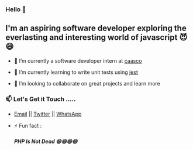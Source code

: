 ### Hello 👋


## I'm an aspiring software developer exploring the everlasting and interesting world of javascript 😈😄

- 🔭 I’m currently a software developer intern at [caasco](https://www.caasco.io/)

- 🌱 I’m currently learning to write unit tests using [jest](https://jestjs.io/)

- 👯 I’m looking to collaborate on great projects and learn more

### 📫  Let's Get it Touch  ..... <br />

  * [Email](mailto:ybenson96@gmail.com) || [Twitter](https://twitter.com/boybenson_) || [WhatsApp](https://wa.me/233546949655)

- ⚡ Fun fact :
   ##### PHP Is Not Dead 😄😄😄😄 


